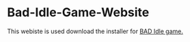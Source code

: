 # Bad-Idle-Game-Website

This webiste is used download the installer for [BAD Idle game.](https://github.com/BAD-IDLE-Game/REALLY-kinda-BAD-IDLE-GAME-Just-Kidding-The-Prequel-II)
